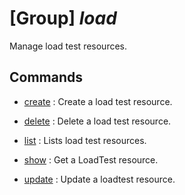 # [Group] _load_

Manage load test resources.

## Commands

- [create](/Commands/load/_create.md)
: Create a load test resource.

- [delete](/Commands/load/_delete.md)
: Delete a load test resource.

- [list](/Commands/load/_list.md)
: Lists load test resources.

- [show](/Commands/load/_show.md)
: Get a LoadTest resource.

- [update](/Commands/load/_update.md)
: Update a loadtest resource.
